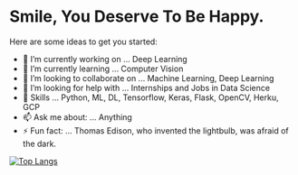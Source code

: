 # Smile, You Deserve To Be Happy.

Here are some ideas to get you started:

- 🔭 I’m currently working on ... Deep Learning
- 🌱 I’m currently learning ... Computer Vision
- 👯 I’m looking to collaborate on ... Machine Learning, Deep Learning
- 🤔 I’m looking for help with ... Internships and Jobs in Data Science
- 💬 Skills ... Python, ML, DL, Tensorflow, Keras, Flask, OpenCV, Herku, GCP
- 📫 Ask me about: ... Anything
- ⚡ Fun fact: ... Thomas Edison, who invented the lightbulb, was afraid of the dark.

[![Top Langs](https://github-readme-stats.vercel.app/api/top-langs/?username=JayS420&layout=compact)](https://github.com/anuraghazra/github-readme-stats)


